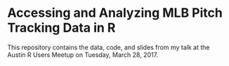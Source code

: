 # Accessing and Analyzing MLB Pitch Tracking Data in R 

This repository contains the data, code, and slides from my talk at the Austin R Users Meetup on Tuesday, March 28, 2017.
